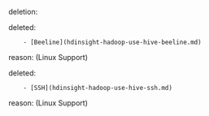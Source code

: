 deletion:

deleted:

		- [Beeline](hdinsight-hadoop-use-hive-beeline.md)

reason: (Linux Support)

deleted:

		- [SSH](hdinsight-hadoop-use-hive-ssh.md)

reason: (Linux Support)

